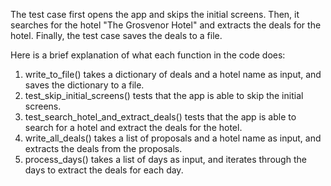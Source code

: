 The test case first opens the app and skips the initial screens. Then, it searches for the hotel "The Grosvenor Hotel" and extracts the deals for the hotel. Finally, the test case saves the deals to a file.

Here is a brief explanation of what each function in the code does:

1. write_to_file() takes a dictionary of deals and a hotel name as input, and saves the dictionary to a file.
2. test_skip_initial_screens() tests that the app is able to skip the initial screens.
3. test_search_hotel_and_extract_deals() tests that the app is able to search for a hotel and extract the deals for the hotel.
4. write_all_deals() takes a list of proposals and a hotel name as input, and extracts the deals from the proposals.
5. process_days() takes a list of days as input, and iterates through the days to extract the deals for each day.